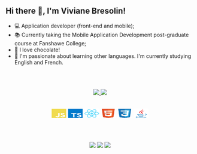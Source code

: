## Hi there 👋, I'm Viviane Bresolin! 

- 💻 Application developer (front-end and mobile);
- 📚 Currently taking the Mobile Application Development post-graduate course at Fanshawe College;
- 🍫 I love chocolate!
- 📖 I'm passionate about learning other languages. I'm currently studying English and French.

 ##

<br />

<br />

 <div align="center">
  <a href="https://github.com/vivianebresolin">
    <img height="180em" src="https://github-readme-stats.vercel.app/api?username=vivianebresolin&show_icons=true&theme=dracula&include_all_commits=true&count_private=true"/>
    <img height="180em" src="https://github-readme-stats.vercel.app/api/top-langs/?username=vivianebresolin&layout=compact&langs_count=7&theme=dracula"/>
  <a/>  
</div>
  
<br />
  
<div align="center" style="display: inline_block"><br>
  <img align="center" alt="Js" height="25" width="40" src="https://raw.githubusercontent.com/devicons/devicon/master/icons/javascript/javascript-plain.svg">
  <img align="center" alt="Ts" height="25" width="40" src="https://raw.githubusercontent.com/devicons/devicon/master/icons/typescript/typescript-plain.svg">
  <img align="center" alt="React" height="25" width="40" src="https://raw.githubusercontent.com/devicons/devicon/master/icons/react/react-original.svg">
  <img align="center" alt="HTML" height="25" width="40" src="https://raw.githubusercontent.com/devicons/devicon/master/icons/html5/html5-original.svg">
  <img align="center" alt="CSS" height="25" width="40" src="https://raw.githubusercontent.com/devicons/devicon/master/icons/css3/css3-original.svg">
  <img align="center" alt="Java" height="25" width="40" src="https://raw.githubusercontent.com/devicons/devicon/master/icons/java/java-original.svg">
</div>
  
<br />
  
 ##
  
<br />  
  
<div align="center"> 
  <a href="https://www.linkedin.com/in/vivianebresolin" target="_blank"><img src="https://img.shields.io/badge/-LinkedIn-%230077B5?style=for-the-badge&logo=linkedin&logoColor=white" target="_blank" height="22"></a> 
  <a href = "mailto:vivianebresolin@gmail.com"><img src="https://img.shields.io/badge/-Gmail-%23333?style=for-the-badge&logo=gmail&logoColor=white" target="_blank" height="22"></a>
  <a href="https://instagram.com/vivibresolin" target="_blank"><img src="https://img.shields.io/badge/-Instagram-%23E4405F?style=for-the-badge&logo=instagram&logoColor=white" target="_blank" height="22"></a>
</div>  
